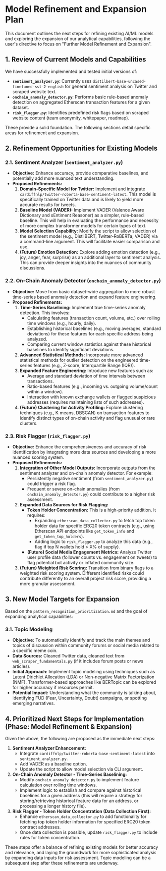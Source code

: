 # Model Refinement and Expansion Plan

This document outlines the next steps for refining existing AI/ML models and exploring the expansion of our analytical capabilities, following the user's directive to focus on "Further Model Refinement and Expansion".

## 1. Review of Current Models and Capabilities

We have successfully implemented and tested initial versions of:
*   **`sentiment_analyzer.py`**: Currently uses `distilbert-base-uncased-finetuned-sst-2-english` for general sentiment analysis on Twitter and scraped website text.
*   **`onchain_anomaly_detector.py`**: Performs basic rule-based anomaly detection on aggregated Etherscan transaction features for a given dataset.
*   **`risk_flagger.py`**: Identifies predefined risk flags based on scraped website content (team anonymity, whitepaper, roadmap).

These provide a solid foundation. The following sections detail specific areas for refinement and expansion.

## 2. Refinement Opportunities for Existing Models

### 2.1. Sentiment Analyzer (`sentiment_analyzer.py`)

*   **Objective:** Enhance accuracy, provide comparative baselines, and potentially add more nuanced text understanding.
*   **Proposed Refinements:**
    1.  **Domain-Specific Model for Twitter:** Implement and integrate `cardiffnlp/twitter-roberta-base-sentiment-latest`. This model is specifically trained on Twitter data and is likely to yield more accurate results for tweets.
    2.  **Baseline Model (VADER):** Implement VADER (Valence Aware Dictionary and sEntiment Reasoner) as a simpler, rule-based baseline. This will help in evaluating the performance and necessity of more complex transformer models for certain types of text.
    3.  **Model Selection Capability:** Modify the script to allow selection of the sentiment model (e.g., DistilBERT, Twitter-RoBERTa, VADER) via a command-line argument. This will facilitate easier comparison and use.
    4.  **(Future) Emotion Detection:** Explore adding emotion detection (e.g., joy, anger, fear, surprise) as an additional layer to sentiment analysis. This can provide deeper insights into the nuances of community discussions.

### 2.2. On-Chain Anomaly Detector (`onchain_anomaly_detector.py`)

*   **Objective:** Move from basic dataset-wide aggregation to more robust time-series based anomaly detection and expand feature engineering.
*   **Proposed Refinements:**
    1.  **Time-Series Baselining:** Implement true time-series anomaly detection. This involves:
        *   Calculating features (transaction count, volume, etc.) over rolling time windows (e.g., hourly, daily).
        *   Establishing historical baselines (e.g., moving averages, standard deviations) for these features for each specific address being analyzed.
        *   Comparing current window statistics against these historical baselines to identify significant deviations.
    2.  **Advanced Statistical Methods:** Incorporate more advanced statistical methods for outlier detection on the engineered time-series features (e.g., Z-score, Interquartile Range (IQR)).
    3.  **Expanded Feature Engineering:** Introduce new features such as:
        *   Average and standard deviation of time intervals between transactions.
        *   Ratio-based features (e.g., incoming vs. outgoing volume/count within a window).
        *   Interaction with known exchange wallets or flagged suspicious addresses (requires maintaining lists of such addresses).
    4.  **(Future) Clustering for Activity Profiling:** Explore clustering techniques (e.g., K-means, DBSCAN) on transaction features to identify distinct types of on-chain activity and flag unusual or rare clusters.

### 2.3. Risk Flagger (`risk_flagger.py`)

*   **Objective:** Enhance the comprehensiveness and accuracy of risk identification by integrating more data sources and developing a more nuanced scoring system.
*   **Proposed Refinements:**
    1.  **Integration of Other Model Outputs:** Incorporate outputs from the sentiment analyzer and on-chain anomaly detector. For example:
        *   Persistently negative sentiment (from `sentiment_analyzer.py`) could trigger a risk flag.
        *   Frequent or severe on-chain anomalies (from `onchain_anomaly_detector.py`) could contribute to a higher risk assessment.
    2.  **Expanded Data Sources for Risk Flagging:**
        *   **Token Holder Concentration:** This is a high-priority addition. It requires:
            *   Expanding `etherscan_data_collector.py` to fetch top token holder data for specific ERC20 token contracts (e.g., using Etherscan API endpoints like `get_token_info` and `get_token_top_holders`).
            *   Adding logic to `risk_flagger.py` to analyze this data (e.g., flag if top N wallets hold > X% of supply).
        *   **(Future) Social Media Engagement Metrics:** Analyze Twitter user profile data (follower counts vs. engagement on tweets) to flag potential bot activity or inflated community size.
    3.  **(Future) Weighted Risk Scoring:** Transition from binary flags to a weighted risk scoring system. Different identified risks could contribute differently to an overall project risk score, providing a more granular assessment.

## 3. New Model Targets for Expansion

Based on the `pattern_recognition_prioritization.md` and the goal of expanding analytical capabilities:

### 3.1. Topic Modeling
*   **Objective:** To automatically identify and track the main themes and topics of discussion within community forums or social media related to a specific meme coin.
*   **Data Sources:** Cleaned Twitter data, cleaned text from `web_scraper_fundamentals.py` (if it includes forum posts or news articles).
*   **Initial Approach:** Implement topic modeling using techniques such as Latent Dirichlet Allocation (LDA) or Non-negative Matrix Factorization (NMF). Transformer-based approaches like BERTopic can be explored for higher accuracy if resources permit.
*   **Potential Impact:** Understanding what the community is talking about, identifying FUD (Fear, Uncertainty, Doubt) campaigns, or spotting emerging narratives.

## 4. Prioritized Next Steps for Implementation (Phase: Model Refinement & Expansion)

Given the above, the following are proposed as the immediate next steps:

1.  **Sentiment Analyzer Enhancement:**
    *   Integrate `cardiffnlp/twitter-roberta-base-sentiment-latest` into `sentiment_analyzer.py`.
    *   Add VADER as a baseline option.
    *   Update the script to allow model selection via CLI argument.
2.  **On-Chain Anomaly Detector - Time-Series Baselining:**
    *   Modify `onchain_anomaly_detector.py` to implement feature calculation over rolling time windows.
    *   Implement logic to establish and compare against historical baselines for a given address (this will require a strategy for storing/retrieving historical feature data for an address, or processing a longer history file).
3.  **Risk Flagger - Token Holder Concentration (Data Collection First):**
    *   Enhance `etherscan_data_collector.py` to add functionality for fetching top token holder information for specified ERC20 token contract addresses.
    *   Once data collection is possible, update `risk_flagger.py` to include rules for token concentration.

These steps offer a balance of refining existing models for better accuracy and relevance, and laying the groundwork for more sophisticated analysis by expanding data inputs for risk assessment. Topic modeling can be a subsequent step after these refinements are underway.

